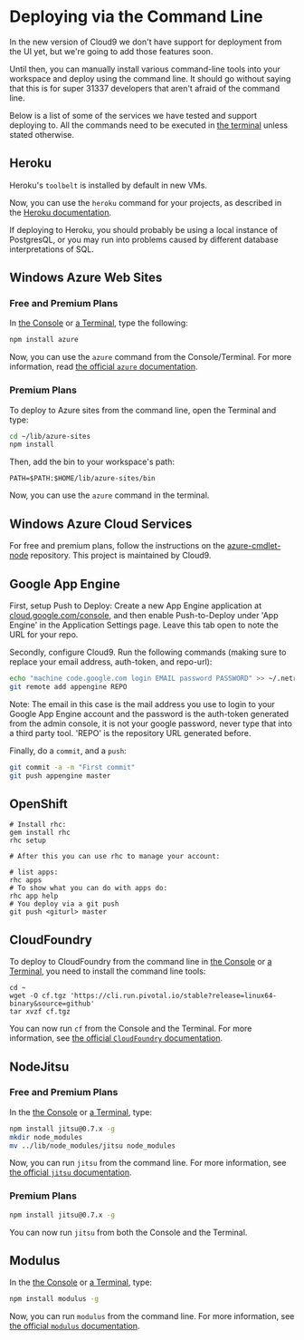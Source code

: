 # Deploying via the Command Line

In the new version of Cloud9 we don't have support for deployment from the UI yet, but we're going to add those features soon. 

Until then, you can manually install various command-line tools into your workspace and deploy using the command line. 
It should go without saying that this is for super 31337 developers that aren't afraid of the command line.

Below is a list of some of the services we have tested and support deploying to. 
All the commands need to be executed in [the terminal](./terminal.html) unless stated otherwise.

## Heroku

Heroku's `toolbelt` is installed by default in new VMs.

Now, you can use the `heroku` command for your projects, as described in the 
[Heroku documentation](https://toolbelt.heroku.com/).

If deploying to Heroku, you should probably be using a local instance of PostgresQL, or you may run into problems caused by different database interpretations of SQL.

## Windows Azure Web Sites

### Free and Premium Plans

In [the Console](./console.html) or [a Terminal](./terminal.html), type the 
following:

```bash
npm install azure
```

Now, you can use the `azure` command from the Console/Terminal. For more 
information, read [the official `azure` documentation](https://github.com/WindowsAzure/azure-sdk-for-node).

### Premium Plans

To deploy to Azure sites from the command line, open the Terminal and type:

```bash
cd ~/lib/azure-sites
npm install
```

Then, add the bin to your workspace's path:

```
PATH=$PATH:$HOME/lib/azure-sites/bin
```

Now, you can use the `azure` command in the terminal.

## Windows Azure Cloud Services

For free and premium plans, follow the instructions on the 
[azure-cmdlet-node](https://github.com/c9/azure-cmdlet-node) repository. This 
project is maintained by Cloud9.

## Google App Engine
First, setup Push to Deploy: Create a new App Engine application at 
[cloud.google.com/console](http://cloud.google.com/console), and then enable 
Push-to-Deploy under 'App Engine' in the Application Settings page. Leave this 
tab open to note the URL for your repo.

Secondly, configure Cloud9. Run the following commands (making sure to replace 
your email address, auth-token, and repo-url):

```bash
echo "machine code.google.com login EMAIL password PASSWORD" >> ~/.netrc
git remote add appengine REPO
```

Note: The email in this case is the mail address you use to login to your Google
App Engine account and the password is the auth-token generated from the admin
console, it is not your google password, never type that into a third party tool.
'REPO' is the repository URL generated before.

Finally, do a `commit`, and a `push`:

```bash
git commit -a -m "First commit"
git push appengine master
```

## OpenShift

```
# Install rhc:
gem install rhc
rhc setup

# After this you can use rhc to manage your account:

# list apps:
rhc apps
# To show what you can do with apps do:
rhc app help
# You deploy via a git push
git push <giturl> master
```

## CloudFoundry

To deploy to CloudFoundry from the command line in [the Console](./console.html) 
or [a Terminal](./terminal.html), you need to install the command line tools:

```
cd ~
wget -O cf.tgz 'https://cli.run.pivotal.io/stable?release=linux64-binary&source=github'
tar xvzf cf.tgz
```

You can now run `cf` from the Console and the Terminal. For more information, see 
[the official `CloudFoundry` documentation](https://github.com/cloudfoundry/cli).


## NodeJitsu

### Free and Premium Plans

In the [the Console](./console.html) or [a Terminal](./terminal.html), type:

```bash
npm install jitsu@0.7.x -g
mkdir node_modules
mv ../lib/node_modules/jitsu node_modules
```

Now, you can run `jitsu` from the command line. For more information, see 
[the official `jitsu` documentation](https://github.com/nodejitsu/jitsu).

### Premium Plans

```bash
npm install jitsu@0.7.x -g
```

You can now run `jitsu` from both the Console and the Terminal.

## Modulus

In the [the Console](./console.html) or [a Terminal](./terminal.html), type:

```bash
npm install modulus -g
```

Now, you can run `modulus` from the command line. For more information, see 
[the official `modulus` documentation](https://github.com/onmodulus/modulus-cli).

